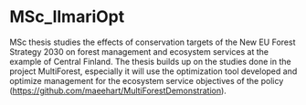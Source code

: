 # MSc_IlmariOpt

MSc thesis studies the effects of conservation targets of the New EU Forest Strategy 2030 on forest management and ecosystem services at the example of Central Finland. The thesis builds up on the studies done in the project MultiForest, especially it will use the optimization tool developed and optimize management for the ecosystem service objectives of the policy (https://github.com/maeehart/MultiForestDemonstration). 
